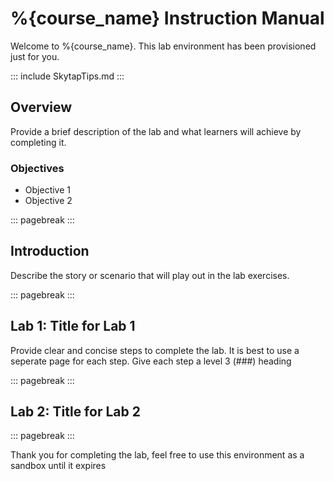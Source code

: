 # %{course_name} Instruction Manual
Welcome to %{course_name}.  This lab environment has been provisioned just for you.

::: include SkytapTips.md :::

## Overview
Provide a brief description of the lab and what learners will achieve by completing it.

### Objectives
- Objective 1
- Objective 2

::: pagebreak :::

## Introduction
Describe the story or scenario that will play out in the lab exercises.

::: pagebreak :::

## Lab 1:  Title for Lab 1
Provide clear and concise steps to complete the lab.  It is best to use a seperate page for each step.  Give each step a level 3 (###) heading

::: pagebreak :::

## Lab 2:  Title for Lab 2

::: pagebreak :::

Thank you for completing the lab, feel free to use this environment as a sandbox until it expires
